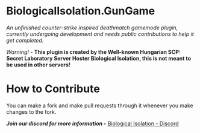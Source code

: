 # BiologicalIsolation.GunGame
*An unfinished counter-strike inspired deathmatch gamemode plugin, currently undergoing development and needs public contributions to help it get completed.*

*Warning!* - **This plugin is created by the Well-known Hungarian SCP: Secret Laboratory Server Hoster Biological Isolation, this is not meant to be used in other servers!**


# How to Contribute
You can make a fork and make pull requests through it whenever you make changes to the fork. 

***Join our discord for more information -***
[Biological Isolation - Discord](https://discord.gg/P7nxEUDBmr)
